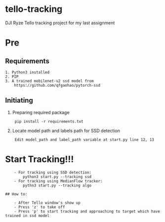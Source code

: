 # tello-tracking
DJI Ryze Tello tracking project for my last assignment

# Pre
## Requirements
    1. Python3 installed
    2. PIP
    3. A trained mobilenet-v2 ssd model from
        https://github.com/qfgaohao/pytorch-ssd

## Initiating

1. Preparing required package

        pip install -r requirements.txt

2. Locate model path and labels path for SSD detection

        Edit model_path and label_path variable at start.py line 12, 13

# Start Tracking!!!

        - For tracking using SSD detection:
            python3 start.py --tracking ssd
        - For tracking using MedianFlow tracker:
            pythn3 start.py --tracking algo

    ## How to:

        - After Tello window's show up
        - Press 'z' to take off
        - Press 'p' to start tracking and approaching to target which have trained in ssd model
